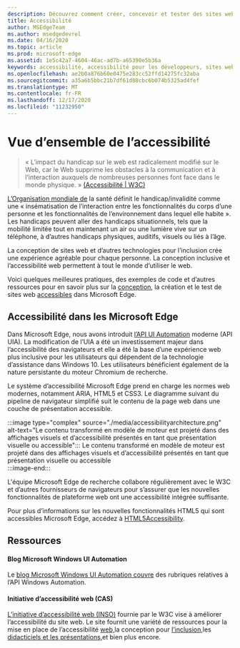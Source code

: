 ```yaml
---
description: Découvrez comment créer, concevoir et tester des sites web accessibles dans Microsoft Edge.
title: Accessibilité
author: MSEdgeTeam
ms.author: msedgedevrel
ms.date: 04/16/2020
ms.topic: article
ms.prod: microsoft-edge
ms.assetid: 1e5c42a7-4604-46ac-ad7b-a65390e5b36a
keywords: accessibilité, accessibilité pour les développeurs, sites web accessibles, edge, développement web, ARIA, développeur, UIA, UI Automation
ms.openlocfilehash: ae2b0a876b60e0475e283cc52ffd14275fc32aba
ms.sourcegitcommit: a35a6b5bbc21b7df61d08cbc6b074b5325ad4fef
ms.translationtype: MT
ms.contentlocale: fr-FR
ms.lasthandoff: 12/17/2020
ms.locfileid: "11232950"
---
```

# Vue d’ensemble de l’accessibilité  

> « L’impact du handicap sur le web est radicalement modifié sur le Web, car le Web supprime les obstacles à la communication et à l’interaction auxquels de nombreuses personnes font face dans le monde physique. » [(Accessibilité | W3C)][W3CAccessibility]  

[L’Organisation mondiale de][WHODisabilities] la santé définit le handicap/invalidité comme une « insématisation de l’interaction entre les fonctionnalités du corps d’une personne et les fonctionnalités de l’environnement dans lequel elle habite ».  Les handicaps peuvent aller des handicaps situationnels, tels que la mobilité limitée tout en maintenant un air ou une lumière vive sur un téléphone, à d’autres handicaps physiques, auditifs, visuels ou liés à l’âge.  

La conception de sites web et d’autres technologies pour l’inclusion crée une expérience agréable pour chaque personne.  La conception inclusive et l’accessibilité web permettent à tout le monde d’utiliser le web.  

Voici quelques meilleures pratiques, des exemples de code et d’autres ressources pour en savoir plus sur la [conception][AccessibilityDesign], la création et le test de sites web [accessibles][AccessibilityTest] dans Microsoft Edge. [][AccessibilityBuild]  

##  <a name="accessibility-in-microsoft-edge"></a>Accessibilité dans les Microsoft Edge  

Dans Microsoft Edge, nous avons introduit [l’API UI Automation][WindowsWin32AutoEntryui] moderne \(API UIA\).  La modification de l’UIA a été un investissement majeur dans l’accessibilité des navigateurs et elle a été la base d’une expérience web plus inclusive pour les utilisateurs qui dépendent de la technologie d’assistance dans Windows 10.  Les utilisateurs bénéficient également de la nature persistante du moteur Chromium de recherche.  

Le système d’accessibilité Microsoft Edge prend en charge les normes web modernes, notamment ARIA, HTML5 et CSS3.  Le diagramme suivant du pipeline de navigateur simplifié suit le contenu de la page web dans une couche de présentation accessible.  

:::image type="complex" source="./media/accessibilityarchitecture.png" alt-text="Le contenu transformé en modèle de moteur est projeté dans des affichages visuels et d’accessibilité présentés en tant que présentation visuelle ou accessible":::
   Le contenu transformé en modèle de moteur est projeté dans des affichages visuels et d’accessibilité présentés en tant que présentation visuelle ou accessible  
:::image-end:::  

L'équipe Microsoft Edge de recherche collabore régulièrement avec le W3C et d’autres fournisseurs de navigateurs pour s’assurer que les nouvelles fonctionnalités de plateforme web ont une accessibilité intégrée suffisante.  

Pour plus d’informations sur les nouvelles fonctionnalités HTML5 qui sont accessibles Microsoft Edge, accédez à [HTML5Accessibility][HTML5Accessibility].  

##  <a name="resources"></a>Ressources  

#### Blog Microsoft Windows UI Automation  

Le [blog Microsoft Windows UI Automation couvre][ArchiveBlogsWinuiautomation] des rubriques relatives à l’API Windows Automation.  

#### Initiative d’accessibilité web (CAS)  

[L’initiative d’accessibilité web (INSO)][W3CWaiHome] fournie par le W3C vise à améliorer l’accessibilité du site web.  Le site fournit une variété de ressources pour la mise en place de l’accessibilité [web,][W3CWaiGettingstartedOverview]la conception pour [l’inclusion,][W3CWaiFundamentals]les [didacticiels et les présentations,][W3CWaiTeachAdvocate]et bien plus encore.  

<!-- links -->  

[AccessibilityBuild]: ./build/index.md "Création de sites web accessibles | Microsoft Doc"  
[AccessibilityDesign]: ./design.md "Conception de sites web accessibles | Microsoft Doc"  
[AccessibilityTest]: ./test.md "Test d’accessibilité | Documents Microsoft"  

[WindowsWin32AutoEntryui]: /windows/win32/winauto/entry-uiauto-win32 "UI Automation | Microsoft Doc"  

[ArchiveBlogsWinuiautomation]: /archive/blogs/winuiautomation/ "Blog Microsoft Windows UI Automation | Microsoft Doc"  

[HTML5Accessibility]: https://html5accessibility.com "Accessibilité HTML5"  

[W3CAccessibility]: https://w3.org/standards/webdesign/accessibility "Accessibilité | W3C"  
[W3CWaiFundamentals]: https://w3.org/wai/fundamentals/accessibility-intro "Présentation des fonctionnalités d’accessibilité | Web Accessibility Initiative (|) W3C"  
[W3CWaiGettingstartedOverview]: https://w3.org/wai/gettingstarted/Overview "Mise en place : rendre un site Web accessible | Web Accessibility Initiative (|) W3C"  
[W3CWaiHome]: https://w3.org/wai "Web Accessibility Initiative (|) W3C"  
[W3CWaiTeachAdvocate]: https://w3.org/wai/teach-advocate "Présentation de l’enseignement et de la défense | Web Accessibility Initiative (|) W3C"  

[WHODisabilities]: https://who.int/topics/disabilities "Handicaps | WHO"  

